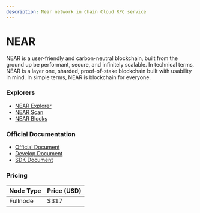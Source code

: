 ```yaml
---
description: Near network in Chain Cloud RPC service
---
```


# NEAR

NEAR is a user-friendly and carbon-neutral blockchain, built from the ground up be performant, secure, and infinitely scalable. In technical terms, NEAR is a layer one, sharded, proof-of-stake blockchain built with usability in mind. In simple terms, NEAR is blockchain for everyone.

### Explorers[​](https://docs.chain.com/docs/cloud/supported-chains/near/#explorers) <a href="#explorers" id="explorers"></a>

* [NEAR Explorer](https://explorer.near.org)
* [NEAR Scan](https://nearscan.org)
* [NEAR Blocks](https://nearblocks.io)

### Official Documentation[​](https://docs.chain.com/docs/cloud/supported-chains/near/#official-documentation) <a href="#official-documentation" id="official-documentation"></a>

* [Official Document](https://docs.near.org)
* [Develop Document](https://docs.near.org/develop/welcome)
* [SDK Document](https://docs.near.org/sdk/welcome)

### Pricing[​](https://docs.chain.com/docs/cloud/supported-chains/near/#pricing) <a href="#pricing" id="pricing"></a>

| Node Type             | Price (USD)          |
| --------------------- | ---------------------|
| Fullnode              | $317                 |

